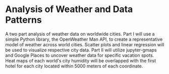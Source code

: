 # Analysis of Weather and Data Patterns
A two part analysis of weather data on worldwide cities. Part I will use a simple Python library, the OpenWeather Man API, to create a representative model of weather across world cities. Scatter plots and linear regression will be used to visualize respective city data. Part II will utilize jupyter-gmaps and Google Places to uncover weather data for specific vacation spots. Heat maps of each world's city humidity will be overlapped with the first hotel for each city located within 5000 meters of each coordinate. 
